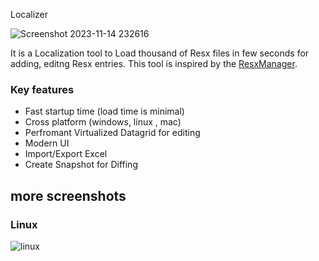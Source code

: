 Localizer

![Screenshot 2023-11-14 232616](https://github.com/sps014/Localizer/assets/45932883/034c4992-9151-4946-b168-7638a353d509)


It is a Localization tool to Load thousand of Resx files in few seconds for adding, editng Resx entries. This tool is inspired by the [ResxManager](https://github.com/dotnet/ResXResourceManager).

### Key features
* Fast startup time (load time is minimal)
* Cross platform (windows, linux , mac)
* Perfromant Virtualized Datagrid for editing
* Modern UI
* Import/Export Excel
* Create Snapshot for Diffing


## more screenshots

### Linux

![linux](https://github.com/sps014/Localizer/assets/45932883/702db6b2-4889-4f1d-b9ff-3e1de50e08b8)
